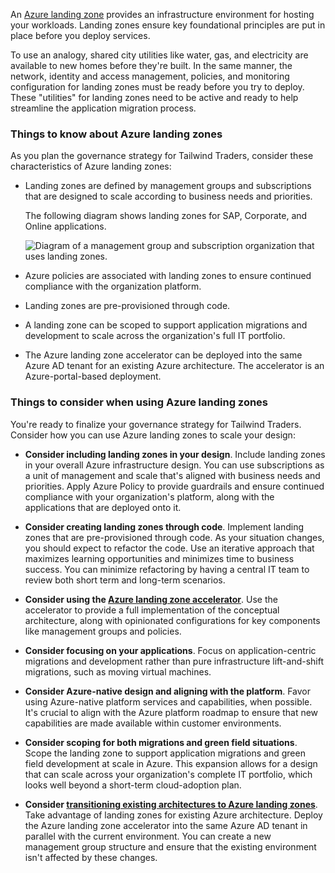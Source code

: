 An [Azure landing zone](https://learn.microsoft.com/en-us/azure/cloud-adoption-framework/ready/landing-zone/) provides an infrastructure environment for hosting your workloads. Landing zones ensure key foundational principles are put in place before you deploy services.

To use an analogy, shared city utilities like water, gas, and electricity are available to new homes before they're built. In the same manner, the network, identity and access management, policies, and monitoring configuration for landing zones must be ready before you try to deploy. These "utilities" for landing zones need to be active and ready to help streamline the application migration process.

### Things to know about Azure landing zones

As you plan the governance strategy for Tailwind Traders, consider these characteristics of Azure landing zones:

- Landing zones are defined by management groups and subscriptions that are designed to scale according to business needs and priorities.
    
    The following diagram shows landing zones for SAP, Corporate, and Online applications.
    
    ![Diagram of a management group and subscription organization that uses landing zones.](https://learn.microsoft.com/en-us/training/wwl-azure/design-governance/media/landing-zones.png)
    
- Azure policies are associated with landing zones to ensure continued compliance with the organization platform.
    
- Landing zones are pre-provisioned through code.
    
- A landing zone can be scoped to support application migrations and development to scale across the organization's full IT portfolio.
    
- The Azure landing zone accelerator can be deployed into the same Azure AD tenant for an existing Azure architecture. The accelerator is an Azure-portal-based deployment.
    

### Things to consider when using Azure landing zones

You're ready to finalize your governance strategy for Tailwind Traders. Consider how you can use Azure landing zones to scale your design:

- **Consider including landing zones in your design**. Include landing zones in your overall Azure infrastructure design. You can use subscriptions as a unit of management and scale that's aligned with business needs and priorities. Apply Azure Policy to provide guardrails and ensure continued compliance with your organization's platform, along with the applications that are deployed onto it.
    
- **Consider creating landing zones through code**. Implement landing zones that are pre-provisioned through code. As your situation changes, you should expect to refactor the code. Use an iterative approach that maximizes learning opportunities and minimizes time to business success. You can minimize refactoring by having a central IT team to review both short term and long-term scenarios.
    
- **Consider using the [Azure landing zone accelerator](https://learn.microsoft.com/en-us/azure/cloud-adoption-framework/ready/landing-zone/#azure-landing-zone-accelerator)**. Use the accelerator to provide a full implementation of the conceptual architecture, along with opinionated configurations for key components like management groups and policies.
    
- **Consider focusing on your applications**. Focus on application-centric migrations and development rather than pure infrastructure lift-and-shift migrations, such as moving virtual machines.
    
- **Consider Azure-native design and aligning with the platform**. Favor using Azure-native platform services and capabilities, when possible. It's crucial to align with the Azure platform roadmap to ensure that new capabilities are made available within customer environments.
    
- **Consider scoping for both migrations and green field situations**. Scope the landing zone to support application migrations and green field development at scale in Azure. This expansion allows for a design that can scale across your organization's complete IT portfolio, which looks well beyond a short-term cloud-adoption plan.
    
- **Consider [transitioning existing architectures to Azure landing zones](https://learn.microsoft.com/en-us/azure/cloud-adoption-framework/ready/enterprise-scale/transition)**. Take advantage of landing zones for existing Azure architecture. Deploy the Azure landing zone accelerator into the same Azure AD tenant in parallel with the current environment. You can create a new management group structure and ensure that the existing environment isn't affected by these changes.